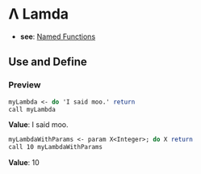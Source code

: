 # Λ Lamda
- **see**: [Named Functions](Index.md)

## Use and Define
### Preview
```do
myLambda <- do 'I said moo.' return
call myLambda
```
**Value**: I said moo.

```do
myLambdaWithParams <- param X<Integer>; do X return
call 10 myLambdaWithParams
```
**Value**: 10
